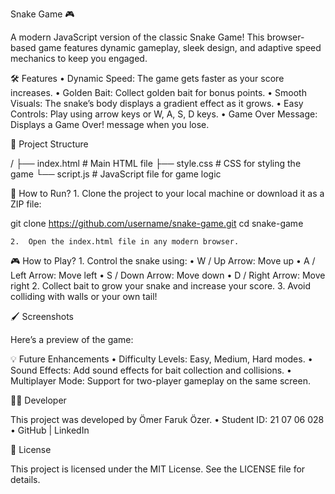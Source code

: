 Snake Game 🎮

A modern JavaScript version of the classic Snake Game! This browser-based game features dynamic gameplay, sleek design, and adaptive speed mechanics to keep you engaged.

🛠️ Features
	•	Dynamic Speed: The game gets faster as your score increases.
	•	Golden Bait: Collect golden bait for bonus points.
	•	Smooth Visuals: The snake’s body displays a gradient effect as it grows.
	•	Easy Controls: Play using arrow keys or W, A, S, D keys.
	•	Game Over Message: Displays a Game Over! message when you lose.

📂 Project Structure

/
├── index.html         # Main HTML file
├── style.css          # CSS for styling the game
└── script.js          # JavaScript file for game logic

🚀 How to Run?
	1.	Clone the project to your local machine or download it as a ZIP file:

git clone https://github.com/username/snake-game.git
cd snake-game


	2.	Open the index.html file in any modern browser.

🎮 How to Play?
	1.	Control the snake using:
	•	W / Up Arrow: Move up
	•	A / Left Arrow: Move left
	•	S / Down Arrow: Move down
	•	D / Right Arrow: Move right
	2.	Collect bait to grow your snake and increase your score.
	3.	Avoid colliding with walls or your own tail!

🖌️ Screenshots

Here’s a preview of the game:

💡 Future Enhancements
	•	Difficulty Levels: Easy, Medium, Hard modes.
	•	Sound Effects: Add sound effects for bait collection and collisions.
	•	Multiplayer Mode: Support for two-player gameplay on the same screen.

🧑‍💻 Developer

This project was developed by Ömer Faruk Özer.
	•	Student ID: 21 07 06 028
	•	GitHub | LinkedIn

📝 License

This project is licensed under the MIT License. See the LICENSE file for details.
